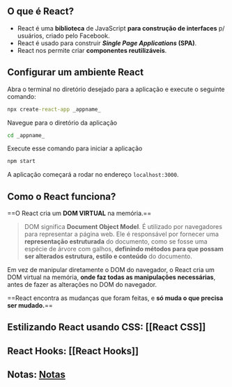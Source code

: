 ## O que é React?
- React é uma **biblioteca** de JavaScript **para construção de interfaces** p/ usuários, criado pelo Facebook.
- React é usado para construir ***Single Page Applications* (SPA)**.
- React nos permite criar **componentes reutilizáveis**.
## Configurar um ambiente React
Abra o terminal no diretório desejado para a aplicação e execute o seguinte comando:
```cmd
npx create-react-app _appname_
```
Navegue para o diretório da aplicação
```cmd
cd _appname_
```
Execute esse comando para iniciar a aplicação
```cmd
npm start
```
A aplicação começará a rodar no endereço `localhost:3000`.
## Como o React funciona?
==O React cria um **DOM VIRTUAL** na memória.==
>DOM significa **Document Object Model**. É utilizado por navegadores para representar a página web. Ele é responsável por fornecer uma **representação estruturada** do documento, como se fosse uma espécie de árvore com galhos, **definindo métodos para que possam ser alterados estrutura, estilo e conteúdo** do documento.

Em vez de manipular diretamente o DOM do navegador, o React cria um DOM virtual na memória, **onde faz todas as manipulações necessárias**, antes de fazer as alterações no DOM do navegador.

==React encontra as mudanças que foram feitas, e **só muda o que precisa ser mudado.**==
## Estilizando React usando CSS: [[React CSS]]
## React Hooks: [[React Hooks]]
## Notas: [Notas](Notas)
